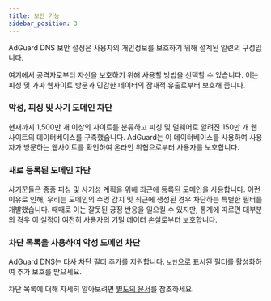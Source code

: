 ```yaml
---
title: 보안 기능
sidebar_position: 3
---
```


AdGuard DNS 보안 설정은 사용자의 개인정보를 보호하기 위해 설계된 일련의 구성입니다.

여기에서 공격자로부터 자신을 보호하기 위해 사용할 방법을 선택할 수 있습니다. 이는 피싱 및 가짜 웹사이트 방문과 민감한 데이터의 잠재적 유출로부터 보호해 줍니다.

### 악성, 피싱 및 사기 도메인 차단

현재까지 1,500만 개 이상의 사이트를 분류하고 피싱 및 멀웨어로 알려진 150만 개 웹사이트의 데이터베이스를 구축했습니다. AdGuard는 이 데이터베이스를 사용하여 사용자가 방문하는 웹사이트를 확인하여 온라인 위협으로부터 사용자를 보호합니다.

### 새로 등록된 도메인 차단

사기꾼들은 종종 피싱 및 사기성 계획을 위해 최근에 등록된 도메인을 사용합니다. 이런 이유로 인해, 우리는 도메인의 수명 감지 및 최근에 생성된 경우 차단하는 특별한 필터를 개발했습니다.
때때로 이는 잘못된 긍정 반응을 일으킬 수 있지만, 통계에 따르면 대부분의 경우 이 설정이 여전히 사용자의 기밀 데이터 손실로부터 보호합니다.

### 차단 목록을 사용하여 악성 도메인 차단

AdGuard DNS는 타사 차단 필터 추가를 지원합니다.
`보안`으로 표시된 필터를 활성화하여 추가 보호를 받으세요.

차단 목록에 대해 자세히 알아보려면 [별도의 문서](/private-dns/setting-up-filtering/blocklists.md)를 참조하세요.
